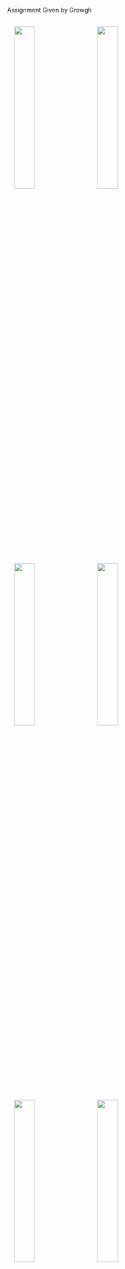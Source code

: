 Assignment Given by Growgh

<img src="https://github.com/thundra0308/Growgh-Assignment/assets/103625079/679496e3-6c52-4720-b2ca-9d5af4b83a64?raw=true" style="width: 31%;margin:16px;" />
<img src="https://github.com/thundra0308/Growgh-Assignment/assets/103625079/03623c92-2dac-45f4-ae97-c01ba514b1ec?raw=true" style="width: 31%;margin:16px;" />
<img src="https://github.com/thundra0308/Growgh-Assignment/assets/103625079/52dcfbb6-4881-4f02-a132-527f60ae5c66?raw=true" style="width: 31%;margin:16px;" />
<img src="https://github.com/thundra0308/Growgh-Assignment/assets/103625079/b3a8ae07-9b20-49f1-8537-c0b4e02aaed1?raw=true" style="width: 31%;margin:16px;" />
<img src="https://github.com/thundra0308/Growgh-Assignment/assets/103625079/01e46275-dcaa-4d95-aed6-06813b5e6144?raw=true" style="width: 31%;margin:16px;" />
<img src="https://github.com/thundra0308/Growgh-Assignment/assets/103625079/a451a848-e31e-4908-a314-b0c38fcbd9ce?raw=true" style="width: 31%;margin:16px;" />
